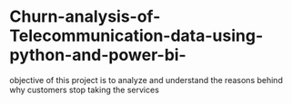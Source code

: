 # Churn-analysis-of-Telecommunication-data-using-python-and-power-bi-
objective of this project is to analyze and understand the reasons behind why customers stop taking the services
